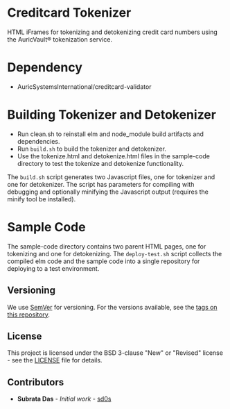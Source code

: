 # Creditcard Tokenizer

HTML iFrames for tokenizing and detokenizing credit card numbers using the AuricVault® tokenization service.

# Dependency

* AuricSystemsInternational/creditcard-validator

# Building Tokenizer and Detokenizer

* Run clean.sh to reinstall elm and node_module build artifacts and dependencies.
* Run `build.sh` to build the tokenizer and detokenizer.
* Use the tokenize.html and detokenize.html files in the sample-code directory to test the tokenize and detokenize functionality.

The `build.sh` script generates two Javascript files, one for tokenizer and one for detokenizer.
The script has parameters for compiling with debugging and optionally minifying the Javascript output (requires the minify tool be installed).


# Sample Code

The sample-code directory contains two parent HTML pages, one for tokenizing and one for detokenizing.
The `deploy-test.sh` script collects the compiled elm code and the sample code into a single repository for deploying to a test environment.

## Versioning

We use [SemVer](http://semver.org/) for versioning.
For the versions available, see the [tags on this repository](https://github.com/AuricSystemsInternational/creditcard-brand/tags).

## License

This project is licensed under the BSD 3-clause "New" or "Revised" license - see the [LICENSE](LICENSE) file for details.

## Contributors

* **Subrata Das**  - *Initial work* - [sd0s](https://github.com/sd0s)
